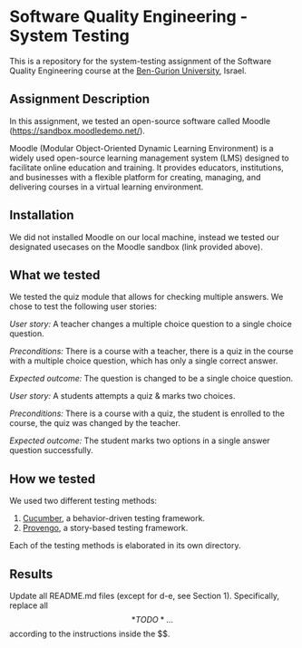 # Software Quality Engineering - System Testing
This is a repository for the system-testing assignment of the Software Quality Engineering course at the [Ben-Gurion University](https://in.bgu.ac.il/), Israel.

## Assignment Description
In this assignment, we tested an open-source software called Moodle (https://sandbox.moodledemo.net/).

Moodle (Modular Object-Oriented Dynamic Learning Environment) is a widely used open-source learning management system (LMS) designed to facilitate online education and training. It provides educators, institutions, and businesses with a flexible platform for creating, managing, and delivering courses in a virtual learning environment.

## Installation
We did not installed Moodle on our local machine, instead we tested our designated usecases on the Moodle sandbox (link provided above).

## What we tested
We tested the quiz module that allows for checking multiple answers. We chose to test the following user stories: 

*User story:* A teacher changes a multiple choice question to a single choice question.

*Preconditions:* There is a course with a teacher, there is a quiz in the course with a multiple choice question, which has only a single correct answer.

*Expected outcome:* The question is changed to be a single choice question.

*User story:* A students attempts a quiz & marks two choices. 

*Preconditions:* There is a course with a quiz, the student is enrolled to the course, the quiz was changed by the teacher.

*Expected outcome:* The student marks two options in a single answer question successfully.


## How we tested
We used two different testing methods:
1. [Cucumber](https://cucumber.io/), a behavior-driven testing framework.
2. [Provengo](https://provengo.tech/), a story-based testing framework.

Each of the testing methods is elaborated in its own directory. 

## Results
Update all README.md files (except for d-e, see Section 1). Specifically, replace all $$*TODO*…$$ according to the instructions inside the $$.